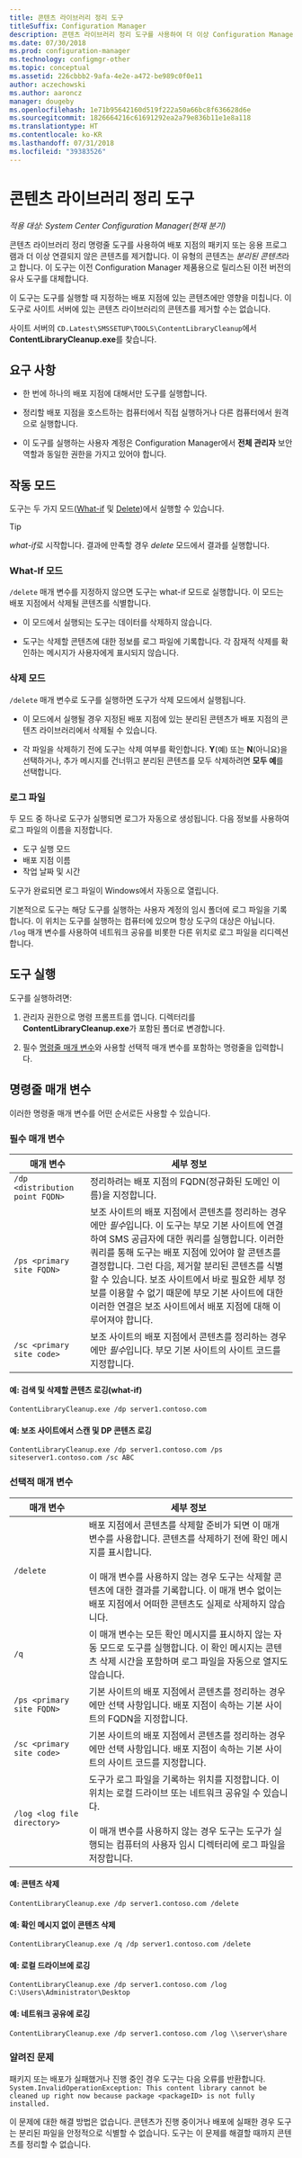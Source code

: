 ```yaml
---
title: 콘텐츠 라이브러리 정리 도구
titleSuffix: Configuration Manager
description: 콘텐츠 라이브러리 정리 도구를 사용하여 더 이상 Configuration Manager 배포와 연결되어 있지 않은 분리된 콘텐츠를 제거합니다.
ms.date: 07/30/2018
ms.prod: configuration-manager
ms.technology: configmgr-other
ms.topic: conceptual
ms.assetid: 226cbbb2-9afa-4e2e-a472-be989c0f0e11
author: aczechowski
ms.author: aaroncz
manager: dougeby
ms.openlocfilehash: 1e71b95642160d519f222a50a66bc8f636628d6e
ms.sourcegitcommit: 1826664216c61691292ea2a79e836b11e1e8a118
ms.translationtype: HT
ms.contentlocale: ko-KR
ms.lasthandoff: 07/31/2018
ms.locfileid: "39383526"
---
```

# <a name="content-library-cleanup-tool"></a>콘텐츠 라이브러리 정리 도구

*적용 대상: System Center Configuration Manager(현재 분기)*

콘텐츠 라이브러리 정리 명령줄 도구를 사용하여 배포 지점의 패키지 또는 응용 프로그램과 더 이상 연결되지 않은 콘텐츠를 제거합니다. 이 유형의 콘텐츠는 *분리된 콘텐츠*라고 합니다. 이 도구는 이전 Configuration Manager 제품용으로 릴리스된 이전 버전의 유사 도구를 대체합니다.  

이 도구는 도구를 실행할 때 지정하는 배포 지점에 있는 콘텐츠에만 영향을 미칩니다. 이 도구로 사이트 서버에 있는 콘텐츠 라이브러리의 콘텐츠를 제거할 수는 없습니다.

사이트 서버의 `CD.Latest\SMSSETUP\TOOLS\ContentLibraryCleanup`에서 **ContentLibraryCleanup.exe**를 찾습니다.



## <a name="requirements"></a>요구 사항  

- 한 번에 하나의 배포 지점에 대해서만 도구를 실행합니다.  

- 정리할 배포 지점을 호스트하는 컴퓨터에서 직접 실행하거나 다른 컴퓨터에서 원격으로 실행합니다.  

- 이 도구를 실행하는 사용자 계정은 Configuration Manager에서 **전체 관리자** 보안 역할과 동일한 권한을 가지고 있어야 합니다.  



## <a name="modes-of-operation"></a>작동 모드

도구는 두 가지 모드([What-if](#what-if-mode) 및 [Delete](#delete-mode))에서 실행할 수 있습니다.

> [!Tip]  
> *what-if*로 시작합니다. 결과에 만족할 경우 *delete* 모드에서 결과를 실행합니다.  


### <a name="what-if-mode"></a>What-If 모드   

`/delete` 매개 변수를 지정하지 않으면 도구는 what-if 모드로 실행합니다. 이 모드는 배포 지점에서 삭제될 콘텐츠를 식별합니다.

- 이 모드에서 실행되는 도구는 데이터를 삭제하지 않습니다.  

- 도구는 삭제할 콘텐츠에 대한 정보를 로그 파일에 기록합니다. 각 잠재적 삭제를 확인하는 메시지가 사용자에게 표시되지 않습니다.  


### <a name="delete-mode"></a>삭제 모드   

`/delete` 매개 변수로 도구를 실행하면 도구가 삭제 모드에서 실행됩니다.

- 이 모드에서 실행될 경우 지정된 배포 지점에 있는 분리된 콘텐츠가 배포 지점의 콘텐츠 라이브러리에서 삭제될 수 있습니다.  

- 각 파일을 삭제하기 전에 도구는 삭제 여부를 확인합니다. **Y**(예) 또는 **N**(아니요)을 선택하거나, 추가 메시지를 건너뛰고 분리된 콘텐츠를 모두 삭제하려면 **모두 예**를 선택합니다.  


### <a name="log-file"></a>로그 파일

두 모드 중 하나로 도구가 실행되면 로그가 자동으로 생성됩니다. 다음 정보를 사용하여 로그 파일의 이름을 지정합니다. 
- 도구 실행 모드  
- 배포 지점 이름  
- 작업 날짜 및 시간  

도구가 완료되면 로그 파일이 Windows에서 자동으로 열립니다. 

기본적으로 도구는 해당 도구를 실행하는 사용자 계정의 임시 폴더에 로그 파일을 기록합니다. 이 위치는 도구를 실행하는 컴퓨터에 있으며 항상 도구의 대상은 아닙니다. `/log` 매개 변수를 사용하여 네트워크 공유를 비롯한 다른 위치로 로그 파일을 리디렉션합니다.



## <a name="run-the-tool"></a>도구 실행

도구를 실행하려면: 

1. 관리자 권한으로 명령 프롬프트를 엽니다. 디렉터리를 **ContentLibraryCleanup.exe**가 포함된 폴더로 변경합니다.  

2. 필수 [명령줄 매개 변수](#bkmk_params)와 사용할 선택적 매개 변수를 포함하는 명령줄을 입력합니다.



## <a name="bkmk_params"></a> 명령줄 매개 변수  

이러한 명령줄 매개 변수를 어떤 순서로든 사용할 수 있습니다.   

### <a name="required-parameters"></a>필수 매개 변수
|매개 변수|세부 정보|
|---------|-------|
| `/dp <distribution point FQDN>`  | 정리하려는 배포 지점의 FQDN(정규화된 도메인 이름)을 지정합니다. |
| `/ps <primary site FQDN>` | 보조 사이트의 배포 지점에서 콘텐츠를 정리하는 경우에만 *필수*입니다. 이 도구는 부모 기본 사이트에 연결하여 SMS 공급자에 대한 쿼리를 실행합니다. 이러한 쿼리를 통해 도구는 배포 지점에 있어야 할 콘텐츠를 결정합니다. 그런 다음, 제거할 분리된 콘텐츠를 식별할 수 있습니다. 보조 사이트에서 바로 필요한 세부 정보를 이용할 수 없기 때문에 부모 기본 사이트에 대한 이러한 연결은 보조 사이트에서 배포 지점에 대해 이루어져야 합니다.|
| `/sc <primary site code>`  | 보조 사이트의 배포 지점에서 콘텐츠를 정리하는 경우에만 *필수*입니다. 부모 기본 사이트의 사이트 코드를 지정합니다. |

#### <a name="example-scan-and-log-what-content-it-would-delete-what-if"></a>예: 검색 및 삭제할 콘텐츠 로깅(what-if)
`ContentLibraryCleanup.exe /dp server1.contoso.com`

#### <a name="example-scan-and-log-content-for-a-dp-at-a-secondary-site"></a>예: 보조 사이트에서 스캔 및 DP 콘텐츠 로깅
`ContentLibraryCleanup.exe /dp server1.contoso.com /ps siteserver1.contoso.com /sc ABC` 


### <a name="optional-parameters"></a>선택적 매개 변수

|매개 변수|세부 정보|
|---------|-------|
|`/delete`| 배포 지점에서 콘텐츠를 삭제할 준비가 되면 이 매개 변수를 사용합니다. 콘텐츠를 삭제하기 전에 확인 메시지를 표시합니다. </br></br> 이 매개 변수를 사용하지 않는 경우 도구는 삭제할 콘텐츠에 대한 결과를 기록합니다. 이 매개 변수 없이는 배포 지점에서 어떠한 콘텐츠도 실제로 삭제하지 않습니다. |
| `/q` | 이 매개 변수는 모든 확인 메시지를 표시하지 않는 자동 모드로 도구를 실행합니다. 이 확인 메시지는 콘텐츠 삭제 시간을 포함하며 로그 파일을 자동으로 열지도 않습니다. |
| `/ps <primary site FQDN>` | 기본 사이트의 배포 지점에서 콘텐츠를 정리하는 경우에만 선택 사항입니다. 배포 지점이 속하는 기본 사이트의 FQDN을 지정합니다. |
| `/sc <primary site code>` | 기본 사이트의 배포 지점에서 콘텐츠를 정리하는 경우에만 선택 사항입니다. 배포 지점이 속하는 기본 사이트의 사이트 코드를 지정합니다. |
| `/log <log file directory>` | 도구가 로그 파일을 기록하는 위치를 지정합니다. 이 위치는 로컬 드라이브 또는 네트워크 공유일 수 있습니다.</br></br> 이 매개 변수를 사용하지 않는 경우 도구는 도구가 실행되는 컴퓨터의 사용자 임시 디렉터리에 로그 파일을 저장합니다.|

#### <a name="example-delete-content"></a>예: 콘텐츠 삭제 
`ContentLibraryCleanup.exe /dp server1.contoso.com /delete`

#### <a name="example-delete-content-without-prompts"></a>예: 확인 메시지 없이 콘텐츠 삭제
`ContentLibraryCleanup.exe /q /dp server1.contoso.com /delete` 

#### <a name="example-log-to-local-drive"></a>예: 로컬 드라이브에 로깅
`ContentLibraryCleanup.exe /dp server1.contoso.com /log C:\Users\Administrator\Desktop` 

#### <a name="example-log-to-network-share"></a>예: 네트워크 공유에 로깅
`ContentLibraryCleanup.exe /dp server1.contoso.com /log \\server\share`


### <a name="known-issue"></a>알려진 문제

패키지 또는 배포가 실패했거나 진행 중인 경우 도구는 다음 오류를 반환합니다. `System.InvalidOperationException: This content library cannot be cleaned up right now because package <packageID> is not fully installed.`

이 문제에 대한 해결 방법은 없습니다. 콘텐츠가 진행 중이거나 배포에 실패한 경우 도구는 분리된 파일을 안정적으로 식별할 수 없습니다. 도구는 이 문제를 해결할 때까지 콘텐츠를 정리할 수 없습니다.
